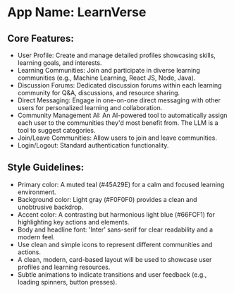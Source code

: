 # **App Name**: LearnVerse

## Core Features:

- User Profile: Create and manage detailed profiles showcasing skills, learning goals, and interests.
- Learning Communities: Join and participate in diverse learning communities (e.g., Machine Learning, React JS, Node, Java).
- Discussion Forums: Dedicated discussion forums within each learning community for Q&A, discussions, and resource sharing.
- Direct Messaging: Engage in one-on-one direct messaging with other users for personalized learning and collaboration.
- Community Management AI: An AI-powered tool to automatically assign each user to the communities they'd most benefit from.  The LLM is a tool to suggest categories.
- Join/Leave Communities: Allow users to join and leave communities.
- Login/Logout: Standard authentication functionality.

## Style Guidelines:

- Primary color: A muted teal (#45A29E) for a calm and focused learning environment.
- Background color: Light gray (#F0F0F0) provides a clean and unobtrusive backdrop.
- Accent color: A contrasting but harmonious light blue (#66FCF1) for highlighting key actions and elements.
- Body and headline font: 'Inter' sans-serif for clear readability and a modern feel.
- Use clean and simple icons to represent different communities and actions.
- A clean, modern, card-based layout will be used to showcase user profiles and learning resources.
- Subtle animations to indicate transitions and user feedback (e.g., loading spinners, button presses).